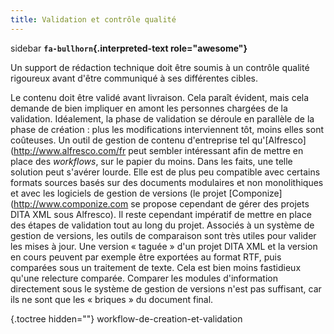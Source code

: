 ```yaml
---
title: Validation et contrôle qualité
---
```


 sidebar
**`fa-bullhorn`{.interpreted-text role="awesome"}**

Un support de rédaction technique doit être soumis à un contrôle qualité
rigoureux avant d'être communiqué à ses différentes cibles.


Le contenu doit être validé avant livraison. Cela paraît évident, mais
cela demande de bien impliquer en amont les personnes chargées de la
validation. Idéalement, la phase de validation se déroule en parallèle
de la phase de création : plus les modifications interviennent tôt,
moins elles sont coûteuses. Un outil de gestion de contenu d'entreprise
tel qu'\[Alfresco\](<http://www.alfresco.com/fr> peut sembler
intéressant afin de mettre en place des *workflows*, sur le papier du
moins. Dans les faits, une telle solution peut s'avérer lourde. Elle
est de plus peu compatible avec certains formats sources basés sur des
documents modulaires et non monolithiques et avec les logiciels de
gestion de versions (le projet \[Componize\](<http://www.componize.com>
se propose cependant de gérer des projets DITA XML sous Alfresco). Il
reste cependant impératif de mettre en place des étapes de validation
tout au long du projet. Associés à un système de gestion de versions,
les outils de comparaison sont très utiles pour valider les mises à
jour. Une version « taguée » d'un projet DITA XML et la version en
cours peuvent par exemple être exportées au format RTF, puis comparées
sous un traitement de texte. Cela est bien moins fastidieux qu'une
relecture comparée. Comparer les modules d'information directement sous
le système de gestion de versions n'est pas suffisant, car ils ne sont
que les « briques » du document final.

 {.toctree hidden=""}
workflow-de-creation-et-validation

